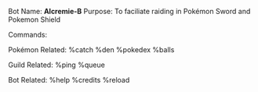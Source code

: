 Bot Name: **Alcremie-B**
Purpose: To faciliate raiding in Pokémon Sword and Pokemon Shield

Commands:

Pokémon Related:
%catch
%den
%pokedex
%balls

Guild Related:
%ping
%queue

Bot Related:
%help
%credits
%reload